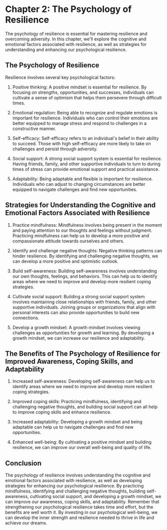 Chapter 2: The Psychology of Resilience
=======================================

The psychology of resilience is essential for mastering resilience and overcoming adversity. In this chapter, we'll explore the cognitive and emotional factors associated with resilience, as well as strategies for understanding and enhancing our psychological resilience.

The Psychology of Resilience
----------------------------

Resilience involves several key psychological factors:

1. Positive thinking: A positive mindset is essential for resilience. By focusing on strengths, opportunities, and successes, individuals can cultivate a sense of optimism that helps them persevere through difficult times.

2. Emotional regulation: Being able to recognize and regulate emotions is important for resilience. Individuals who can control their emotions are better equipped to manage stress and respond to challenges in a constructive manner.

3. Self-efficacy: Self-efficacy refers to an individual's belief in their ability to succeed. Those with high self-efficacy are more likely to take on challenges and persist through adversity.

4. Social support: A strong social support system is essential for resilience. Having friends, family, and other supportive individuals to turn to during times of stress can provide emotional support and practical assistance.

5. Adaptability: Being adaptable and flexible is important for resilience. Individuals who can adjust to changing circumstances are better equipped to navigate challenges and find new opportunities.

Strategies for Understanding the Cognitive and Emotional Factors Associated with Resilience
-------------------------------------------------------------------------------------------

1. Practice mindfulness: Mindfulness involves being present in the moment and paying attention to our thoughts and feelings without judgment. Practicing mindfulness can help us to develop a more positive and compassionate attitude towards ourselves and others.

2. Identify and challenge negative thoughts: Negative thinking patterns can hinder resilience. By identifying and challenging negative thoughts, we can develop a more positive and optimistic outlook.

3. Build self-awareness: Building self-awareness involves understanding our own thoughts, feelings, and behaviors. This can help us to identify areas where we need to improve and develop more resilient coping strategies.

4. Cultivate social support: Building a strong social support system involves maintaining close relationships with friends, family, and other supportive individuals. Joining groups or organizations that align with personal interests can also provide opportunities to build new connections.

5. Develop a growth mindset: A growth mindset involves viewing challenges as opportunities for growth and learning. By developing a growth mindset, we can increase our resilience and adaptability.

The Benefits of The Psychology of Resilience for Improved Awareness, Coping Skills, and Adaptability
----------------------------------------------------------------------------------------------------

1. Increased self-awareness: Developing self-awareness can help us to identify areas where we need to improve and develop more resilient coping strategies.

2. Improved coping skills: Practicing mindfulness, identifying and challenging negative thoughts, and building social support can all help to improve coping skills and enhance resilience.

3. Increased adaptability: Developing a growth mindset and being adaptable can help us to navigate challenges and find new opportunities.

4. Enhanced well-being: By cultivating a positive mindset and building resilience, we can improve our overall well-being and quality of life.

Conclusion
----------

The psychology of resilience involves understanding the cognitive and emotional factors associated with resilience, as well as developing strategies for enhancing our psychological resilience. By practicing mindfulness, identifying and challenging negative thoughts, building self-awareness, cultivating social support, and developing a growth mindset, we can improve our awareness, coping skills, and adaptability. Remember that strengthening our psychological resilience takes time and effort, but the benefits are well worth it. By investing in our psychological well-being, we can develop the inner strength and resilience needed to thrive in life and achieve our dreams.
